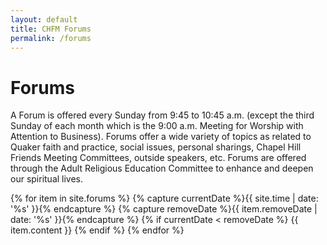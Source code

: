 ```yaml
---
layout: default
title: CHFM Forums
permalink: /forums
---
```


<div class="container" id="content">
  <div class="row pagecontent">
    <div class="col-12 col-sm-4 order-sm-1 order-2">
      <h1>Forums</h1>
      <p>
          A Forum is offered every Sunday from 9:45 to 10:45 a.m. (except the third Sunday of each month which is the 9:00 a.m. Meeting for Worship with Attention to Business). Forums offer a wide variety of topics as related to Quaker faith and practice, social issues, personal sharings, Chapel Hill Friends Meeting Committees, outside speakers, etc. Forums are offered through the Adult Religious Education Committee to enhance and deepen our spiritual lives.
      </p>
    </div>
    <div class="col-12 col-sm-8 order-sm-2 order-1">
      {% for item in site.forums %}
        {% capture currentDate %}{{ site.time | date: '%s' }}{% endcapture %}
        {% capture removeDate %}{{ item.removeDate | date: '%s' }}{% endcapture %}
        {% if currentDate < removeDate %}
          {{ item.content }}
        {% endif %}
      {% endfor %}
    </div>
  </div>
</div>